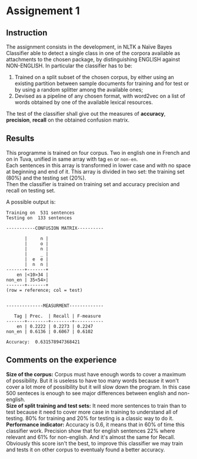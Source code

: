 # Assignement 1
## Instruction
The assignment consists in the development, in NLTK a Naïve Bayes Classifier able to detect a single class in one of the corpora available as attachments to the chosen package, by distinguishing ENGLISH against NON-ENGLISH. In particular the classifier has to be:

1. Trained on a split subset of the chosen corpus, by either using an existing partition between sample documents for training and for test or by using a random splitter among the available ones;
2. Devised as a pipeline of any chosen format, with word2vec on a list of words obtained by one of the available lexical resources.

The test of the classifier shall give out the measures of **accuracy**, **precision**, **recall** on the obtained confusion matrix.

## Results
This programme is trained on four corpus. Two in english one in French and on in Tuva, unified in same array with tag `en` or `non-en`.  
Each sentences in this array is transformed in lower case and with no space at beginning and end of it.
This array is divided in two set: the training set (80%) and the testing set (20%).  
Then the classifier is trained on training set and accuracy precision and recall on testing set.

A possible output is:
```
Training on  531 sentences
Testing on  133 sentences

-----------CONFUSION MATRIX----------

       |     n |
       |     o |
       |     n |
       |     _ |
       |  e  e |
       |  n  n |
-------+-------+
    en |<10>34 |
non_en | 35<54>|
-------+-------+
(row = reference; col = test)


--------------MEASURMENT-------------

   Tag | Prec.  | Recall | F-measure
-------+--------+--------+-----------
    en | 0.2222 | 0.2273 | 0.2247
non_en | 0.6136 | 0.6067 | 0.6102

Accuracy:  0.631578947368421 
```

## Comments on the experience
**Size of the corpus:** Corpus must have enough words to cover a maximum of possibility. But it is useless to have too many words because it won't cover a lot more of possibility but it will slow down the program. In this case 500 senteces is enough to see major differences between english and non-english.  
**Size of split training and test sets:**  It need more sentences to train than to test because it need to cover more case in training to understand all of testing. 80% for training and 20% for testing is a classic way to do it.  
**Performance indicator:** Accuracy is 0.6, it means that in 60% of time this classifier work. Precision show that for english sentences 22% where relevant and 61% for non-english. And it's almost the same for Recall.  
Obviously this score isn't the best, to improve this classifier we may train and tests it on other corpus to eventualy found a better accuracy.
